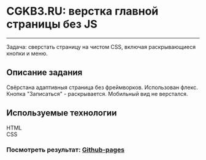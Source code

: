 # CGKB3.RU: верстка главной страницы без JS
------
Задача: сверстать страницу на чистом CSS, включая раскрывающиеся кнопки и меню.  

## Описание задания
Свёрстана адаптивныя страница без фреймворков. Использован флекс. Кнопка "Записаться" - раскрывается. Мобильный вид не верстался.

## Используемые технологии
  
HTML     
CSS   
 
### Посмотреть результат: [Github-pages](https://mexanik2003.github.io/cgkb3.ru/)
